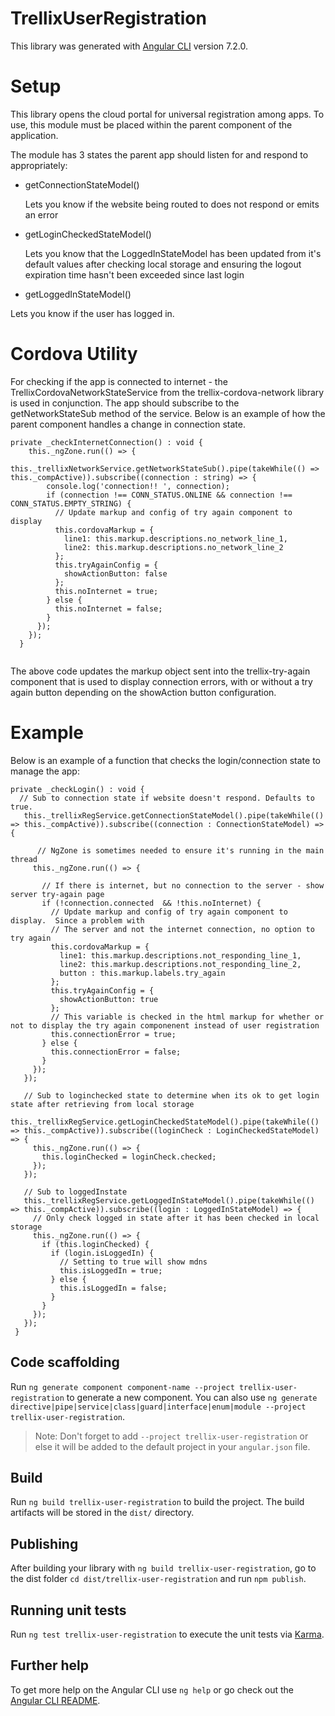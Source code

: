 # TrellixUserRegistration

This library was generated with [Angular CLI](https://github.com/angular/angular-cli) version 7.2.0.

# Setup

This library opens the cloud portal for universal registration among apps.  To use, this module must be placed within the parent component of the application.

The module has 3 states the parent app should listen for and respond to appropriately:

- getConnectionStateModel()
  
  Lets you know if the website being routed to does not respond or emits an error

- getLoginCheckedStateModel()

  Lets you know that the LoggedInStateModel has been updated from it's default values after checking local storage and ensuring the logout expiration time hasn't been exceeded since last login

- getLoggedInStateModel()

 Lets you know if the user has logged in.
 
 # Cordova Utility
 
For checking if the app is connected to internet - the TrellixCordovaNetworkStateService from the trellix-cordova-network library is used in conjunction.  The app should subscribe to the getNetworkStateSub method of the service. Below is an example of how the parent component handles a change in connection state.

```
private _checkInternetConnection() : void {
    this._ngZone.run(() => {
      this._trellixNetworkService.getNetworkStateSub().pipe(takeWhile(() => this._compActive)).subscribe((connection : string) => {
        console.log('connection!! ', connection);
        if (connection !== CONN_STATUS.ONLINE && connection !== CONN_STATUS.EMPTY_STRING) {
          // Update markup and config of try again component to display
          this.cordovaMarkup = {
            line1: this.markup.descriptions.no_network_line_1,
            line2: this.markup.descriptions.no_network_line_2
          };
          this.tryAgainConfig = {
            showActionButton: false
          };
          this.noInternet = true;
        } else {
          this.noInternet = false;
        }
      });
    });
  }
  
  ```
 
The above code updates the markup object sent into the trellix-try-again component that is used to display connection errors, with or without a try again button depending on the showAction button configuration.
 
 # Example
 
 Below is an example of a function that checks the login/connection state to manage the app:
 
 ```
private _checkLogin() : void {
   // Sub to connection state if website doesn't respond. Defaults to true.  
    this._trellixRegService.getConnectionStateModel().pipe(takeWhile(() => this._compActive)).subscribe((connection : ConnectionStateModel) => {
       
       // NgZone is sometimes needed to ensure it's running in the main thread
      this._ngZone.run(() => {
        
        // If there is internet, but no connection to the server - show server try-again page
        if (!connection.connected  && !this.noInternet) {
          // Update markup and config of try again component to display.  Since a problem with
          // The server and not the internet connection, no option to try again
          this.cordovaMarkup = {
            line1: this.markup.descriptions.not_responding_line_1,
            line2: this.markup.descriptions.not_responding_line_2,
            button : this.markup.labels.try_again
          };
          this.tryAgainConfig = {
            showActionButton: true
          };
          // This variable is checked in the html markup for whether or not to display the try again componenent instead of user registration
          this.connectionError = true;
        } else {
          this.connectionError = false;
        }
      });
    });

    // Sub to loginchecked state to determine when its ok to get login state after retrieving from local storage
    this._trellixRegService.getLoginCheckedStateModel().pipe(takeWhile(() => this._compActive)).subscribe((loginCheck : LoginCheckedStateModel) => {
      this._ngZone.run(() => {
        this.loginChecked = loginCheck.checked;
      });
    });

    // Sub to loggedInstate
    this._trellixRegService.getLoggedInStateModel().pipe(takeWhile(() => this._compActive)).subscribe((login : LoggedInStateModel) => {
      // Only check logged in state after it has been checked in local storage
      this._ngZone.run(() => {
        if (this.loginChecked) {
          if (login.isLoggedIn) {
            // Setting to true will show mdns
            this.isLoggedIn = true;
          } else {
            this.isLoggedIn = false;
          }
        }
      });
    });
  }
```
## Code scaffolding

Run `ng generate component component-name --project trellix-user-registration` to generate a new component. You can also use `ng generate directive|pipe|service|class|guard|interface|enum|module --project trellix-user-registration`.
> Note: Don't forget to add `--project trellix-user-registration` or else it will be added to the default project in your `angular.json` file. 

## Build

Run `ng build trellix-user-registration` to build the project. The build artifacts will be stored in the `dist/` directory.

## Publishing

After building your library with `ng build trellix-user-registration`, go to the dist folder `cd dist/trellix-user-registration` and run `npm publish`.

## Running unit tests

Run `ng test trellix-user-registration` to execute the unit tests via [Karma](https://karma-runner.github.io).

## Further help

To get more help on the Angular CLI use `ng help` or go check out the [Angular CLI README](https://github.com/angular/angular-cli/blob/master/README.md).

